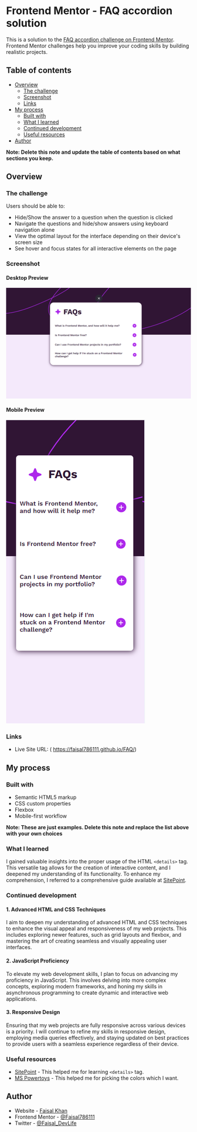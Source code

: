 # Frontend Mentor - FAQ accordion solution

This is a solution to the [FAQ accordion challenge on Frontend Mentor](https://www.frontendmentor.io/challenges/faq-accordion-wyfFdeBwBz). Frontend Mentor challenges help you improve your coding skills by building realistic projects. 

## Table of contents

- [Overview](#overview)
  - [The challenge](#the-challenge)
  - [Screenshot](#screenshot)
  - [Links](#links)
- [My process](#my-process)
  - [Built with](#built-with)
  - [What I learned](#what-i-learned)
  - [Continued development](#continued-development)
  - [Useful resources](#useful-resources)
- [Author](#author)

**Note: Delete this note and update the table of contents based on what sections you keep.**

## Overview

### The challenge

Users should be able to:

- Hide/Show the answer to a question when the question is clicked
- Navigate the questions and hide/show answers using keyboard navigation alone
- View the optimal layout for the interface depending on their device's screen size
- See hover and focus states for all interactive elements on the page

### Screenshot
#### Desktop Preview 
![alt text](assets/image.png)

#### Mobile Preview

![alt text](assets/image-1.png)

### Links

- Live Site URL: ( https://faisal786111.github.io/FAQ/)

## My process

### Built with

- Semantic HTML5 markup
- CSS custom properties
- Flexbox
- Mobile-first workflow

**Note: These are just examples. Delete this note and replace the list above with your own choices**

### What I learned


I gained valuable insights into the proper usage of the HTML `<details>` tag. This versatile tag allows for the creation of interactive content, and I deepened my understanding of its functionality. To enhance my comprehension, I referred to a comprehensive guide available at [SitePoint](https://www.sitepoint.com/style-html-details-element/).


### Continued development

#### 1. **Advanced HTML and CSS Techniques**

I aim to deepen my understanding of advanced HTML and CSS techniques to enhance the visual appeal and responsiveness of my web projects. This includes exploring newer features, such as grid layouts and flexbox, and mastering the art of creating seamless and visually appealing user interfaces.

#### 2. **JavaScript Proficiency**

To elevate my web development skills, I plan to focus on advancing my proficiency in JavaScript. This involves delving into more complex concepts, exploring modern frameworks, and honing my skills in asynchronous programming to create dynamic and interactive web applications.

#### 3. **Responsive Design**

Ensuring that my web projects are fully responsive across various devices is a priority. I will continue to refine my skills in responsive design, employing media queries effectively, and staying updated on best practices to provide users with a seamless experience regardless of their device.

### Useful resources

- [SitePoint](https://www.sitepoint.com/style-html-details-element/) - This helped me for learning `<details>` tag.
- [MS Powertoys](https://learn.microsoft.com/en-us/windows/powertoys/) - This helped me for picking the colors which I want. 

## Author

- Website - [Faisal Khan]( https://faisal786111.github.io/FAQ/)
- Frontend Mentor - [@Faisal786111](https://www.frontendmentor.io/profile/Faisal786111)
- Twitter - [@Faisal_DevLife](https://twitter.com/Faisal_DevLife)
